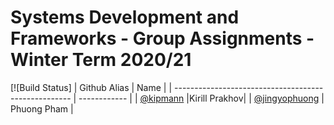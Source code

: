 # Systems Development and Frameworks - Group Assignments - Winter Term 2020/21

[![Build Status]
| Github Alias                                         | Name         |
| ---------------------------------------------------- | ------------ |
| [@kipmann](https://github.com/kipmann)               |Kirill Prakhov|
| [@jingyophuong](https://github.com/jingyophuong)     | Phuong Pham  |

